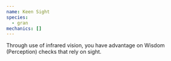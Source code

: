 ```yaml
---
name: Keen Sight
species:
  - gran
mechanics: []
---
```

Through use of infrared vision, you have advantage on Wisdom (Perception) checks that rely on sight.
